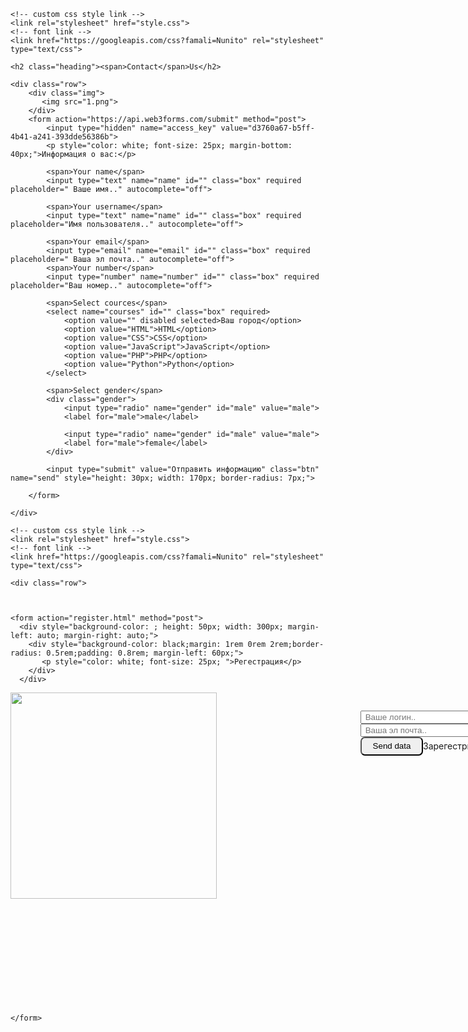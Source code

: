 <html>
<head>
	<meta charset="utf-8">
	<meta name="viewport" content="width=device-width, initial-scale=1.0">
	<title>How to send data from an HTML form to email</title>

	<!-- custom css style link -->
	<link rel="stylesheet" href="style.css">
	<!-- font link -->
	<link href="https://googleapis.com/css?famali=Nunito" rel="stylesheet" type="text/css">
</head>

<body>

<!-- contacts section start -->

<section class="contacts">

	<h2 class="heading"><span>Contact</span>Us</h2>	

	<div class="row"> 
		<div class="img">
		   <img src="1.png">	
		</div>
		<form action="https://api.web3forms.com/submit" method="post">
			<input type="hidden" name="access_key" value="d3760a67-b5ff-4b41-a241-393dde56386b">
			<p style="color: white; font-size: 25px; margin-bottom: 40px;">Информация о вас:</p>

			<span>Your name</span>
			<input type="text" name="name" id="" class="box" required placeholder=" Ваше имя.." autocomplete="off">

			<span>Your username</span>
			<input type="text" name="name" id="" class="box" required placeholder="Имя пользователя.." autocomplete="off">

			<span>Your email</span>
			<input type="email" name="email" id="" class="box" required placeholder=" Ваша эл почта.." autocomplete="off">
			<span>Your number</span>
			<input type="number" name="number" id="" class="box" required placeholder="Ваш номер.." autocomplete="off">

			<span>Select cources</span>
			<select name="courses" id="" class="box" required>
				<option value="" disabled selected>Ваш город</option>
				<option value="HTML">HTML</option>
				<option value="CSS">CSS</option>
				<option value="JavaScript">JavaScript</option>
				<option value="PHP">PHP</option>
				<option value="Python">Python</option>
			</select>

			<span>Select gender</span>
			<div class="gender">
				<input type="radio" name="gender" id="male" value="male">
				<label for="male">male</label>

				<input type="radio" name="gender" id="male" value="male">
				<label for="male">female</label>
			</div>

			<input type="submit" value="Отправить информацию" class="btn" name="send" style="height: 30px; width: 170px; border-radius: 7px;">

		</form>

	</div>

</section>

<!-- contacts section end -->

</body>
</html>




<html>
<head>
	<meta charset="utf-8">
	<meta name="viewport" content="width=device-width, initial-scale=1.0">
	<title>How to send data from an HTML form to email</title>

	<!-- custom css style link -->
	<link rel="stylesheet" href="style.css">
	<!-- font link -->
    <link href="https://googleapis.com/css?famali=Nunito" rel="stylesheet" type="text/css">	

</head>
<body>
	<section class="contacts">



	<div class="row"> 



	<form action="register.html" method="post">
	  <div style="background-color: ; height: 50px; width: 300px; margin-left: auto; margin-right: auto;">
	    <div style="background-color: black;margin: 1rem 0rem 2rem;border-radius: 0.5rem;padding: 0.8rem; margin-left: 60px;">
		   <p style="color: white; font-size: 25px; ">Регестрация</p>
	    </div>
	  </div>
   <div style="background-color: ; height: 500px; width: 1300px; margin-left: auto; margin-right: auto; display: flex;">
   	<img src="1.png" style="height: 330px; width: 330px;">
   	 <div style="bakground-color: black; width: 800px;margin: 1rem 0rem 2rem;border-radius: 0.5rem;padding: 0.8rem; padding-left: 230px; ">
		<input type="text" id="" class="pot" required placeholder=" Ваше логин..">
		<input type="text" id="" class="pot" required placeholder=" Ваше пароль..">
		<input type="text" id="" class="pot" required placeholder=" Ваше повтор пароля..">
		<input type="text" id="" class="pot" required placeholder=" Ваша эл почта..">
		<div>
		    <input type="submit" value="Send data" class="btn" name="send" style="height: 30px; width: 100px; border-radius: 7px;">Зарегестрироваться</button>
	   </div>
	 </div>

   </div>


  
	</form>
   </section>

</body>
</html>
